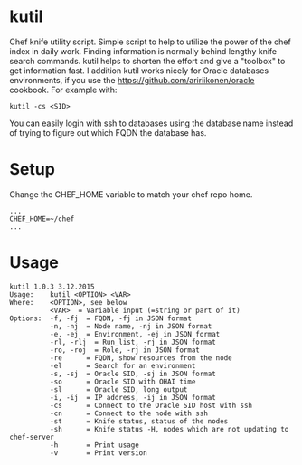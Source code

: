 # kutil
Chef knife utility script. Simple script to help to utilize the power of the chef index in daily work. Finding information is normally behind lengthy knife search commands. kutil helps to shorten the effort and give a "toolbox" to get information fast. I addition kutil works nicely for Oracle databases environments, if you use the https://github.com/aririikonen/oracle cookbook. For example with:

```
kutil -cs <SID>
```

You can easily login with ssh to databases using the database name instead of trying to figure out which FQDN the database has.

# Setup
Change the CHEF_HOME variable to match your chef repo home.

```
...
CHEF_HOME=~/chef
...
```

# Usage
```
kutil 1.0.3 3.12.2015
Usage:    kutil <OPTION> <VAR>
Where:    <OPTION>, see below
          <VAR>	 = Variable input (=string or part of it)
Options:  -f, -fj  = FQDN, -fj in JSON format
          -n, -nj  = Node name, -nj in JSON format
          -e, -ej  = Environment, -ej in JSON format
          -rl, -rlj  = Run_list, -rj in JSON format
          -ro, -roj  = Role, -rj in JSON format
          -re      = FQDN, show resources from the node
          -el      = Search for an environment
          -s, -sj  = Oracle SID, -sj in JSON format
          -so      = Oracle SID with OHAI time
          -sl      = Oracle SID, long output
          -i, -ij  = IP address, -ij in JSON format
          -cs      = Connect to the Oracle SID host with ssh
          -cn      = Connect to the node with ssh
          -st      = Knife status, status of the nodes
          -sh      = Knife status -H, nodes which are not updating to chef-server
          -h       = Print usage
          -v       = Print version
```
